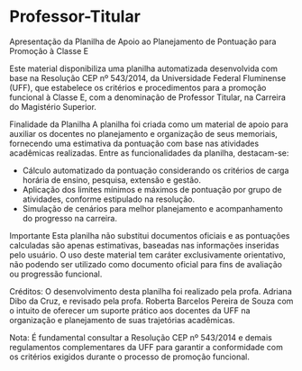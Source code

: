 # Professor-Titular
Apresentação da Planilha de Apoio ao Planejamento de Pontuação para Promoção à Classe E

Este material disponibiliza uma planilha automatizada desenvolvida com base na Resolução CEP nº 543/2014, da Universidade Federal Fluminense (UFF), que estabelece os critérios e procedimentos para a promoção funcional à Classe E, com a denominação de Professor Titular, na Carreira do Magistério Superior.

Finalidade da Planilha
A planilha foi criada como um material de apoio para auxiliar os docentes no planejamento e organização de seus memoriais, fornecendo uma estimativa da pontuação com base nas atividades acadêmicas realizadas. Entre as funcionalidades da planilha, destacam-se:
- Cálculo automatizado da pontuação considerando os critérios de carga horária de ensino, pesquisa, extensão e gestão.
- Aplicação dos limites mínimos e máximos de pontuação por grupo de atividades, conforme estipulado na resolução.
- Simulação de cenários para melhor planejamento e acompanhamento do progresso na carreira.

Importante
Esta planilha não substitui documentos oficiais e as pontuações calculadas são apenas estimativas, baseadas nas informações inseridas pelo usuário. O uso deste material tem caráter exclusivamente orientativo, não podendo ser utilizado como documento oficial para fins de avaliação ou progressão funcional.

Créditos: O desenvolvimento desta planilha foi realizado pela profa. Adriana Dibo da Cruz, e revisado pela profa. Roberta Barcelos Pereira de Souza com o intuito de oferecer um suporte prático aos docentes da UFF na organização e planejamento de suas trajetórias acadêmicas.

Nota: É fundamental consultar a Resolução CEP nº 543/2014 e demais regulamentos complementares da UFF para garantir a conformidade com os critérios exigidos durante o processo de promoção funcional.
